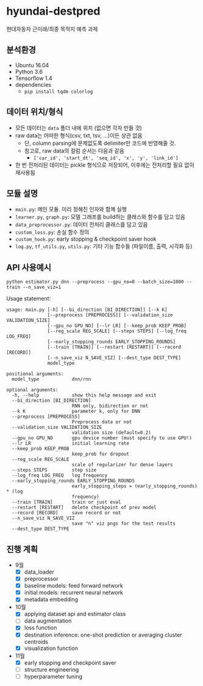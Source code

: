 # hyundai-destpred

현대자동차 근미래/최종 목적지 예측 과제

## 분석환경

- Ubuntu 16.04
- Python 3.6
- Tensorflow 1.4
- dependencies
  - `pip install tqdm colorlog`

## 데이터 위치/형식

- 모든 데이터는 `data` 폴더 내에 위치 (없으면 각자 만들 것)
- raw data는 어떠한 형식(csv, txt, tsv, ...)이든 상관 없음
  - 단, column parsing에 문제없도록 delimiter만 코드에 반영해줄 것.
  - 참고로, raw data의 컬럼 순서는 다음과 같음
    - `['car_id', 'start_dt', 'seq_id', 'x', 'y', 'link_id']`
- 한 번 전처리된 데이터는 pickle 형식으로 저장되어, 이후에는 전처리할 필요 없이 재사용됨

## 모듈 설명

- `main.py`: 메인 모듈. 미리 정해진 인자와 함께 실행
- `learner.py`, `graph.py`: 모델 그래프를 build하는 클래스와 함수를 담고 있음
- `data_preprocessor.py`: 데이터 전처리 클래스를 담고 있음
- `custom_loss.py`: 손실 함수 정의
- `custom_hook.py`: early stopping & checkpoint saver hook
- `log.py`, `tf_utils.py`, `utils.py`: 기타 기능 함수들 (파일이름, 출력, 시각화 등)

## API 사용예시

`python estimator.py dnn --preprocess --gpu_no=0 --batch_size=1000 --train --n_save_viz=1`

Usage statement:

```
usage: main.py [-h] [--bi_direction [BI_DIRECTION]] [--k K]
               [--preprocess [PREPROCESS]] [--validation_size VALIDATION_SIZE]
               [--gpu_no GPU_NO] [--lr LR] [--keep_prob KEEP_PROB]
               [--reg_scale REG_SCALE] [--steps STEPS] [--log_freq LOG_FREQ]
               [--early_stopping_rounds EARLY_STOPPING_ROUNDS]
               [--train [TRAIN]] [--restart [RESTART]] [--record [RECORD]]
               [--n_save_viz N_SAVE_VIZ] [--dest_type DEST_TYPE]
               model_type

positional arguments:
  model_type            dnn/rnn

optional arguments:
  -h, --help            show this help message and exit
  --bi_direction [BI_DIRECTION]
                        RNN only, bidirection or not
  --k K                 parameter k, only for DNN
  --preprocess [PREPROCESS]
                        Preprocess data or not
  --validation_size VALIDATION_SIZE
                        validation size (default=0.2)
  --gpu_no GPU_NO       gpu device number (must specify to use GPU!)
  --lr LR               initial learning rate
  --keep_prob KEEP_PROB
                        keep_prob for dropout
  --reg_scale REG_SCALE
                        scale of regularizer for dense layers
  --steps STEPS         step size
  --log_freq LOG_FREQ   log frequency
  --early_stopping_rounds EARLY_STOPPING_ROUNDS
                        early_stopping_steps = (early_stopping_rounds) * (log
                        frequency)
  --train [TRAIN]       train or just eval
  --restart [RESTART]   delete checkpoint of prev model
  --record [RECORD]     save record or not
  --n_save_viz N_SAVE_VIZ
                        save "n" viz pngs for the test results
  --dest_type DEST_TYPE
```

## 진행 계획

- 9월
  - [x] data_loader
  - [x] preprocessor
  - [x] baseline models: feed forward network
  - [x] initial models: recurrent neural network
  - [x] metadata embedding

- 10월
  - [x] applying dataset api and estimator class
  - [ ] data augmentation
  - [x] loss function
  - [x] destination inference: one-shot prediction or averaging cluster centroids
  - [x] visualization function

- 11월
  - [x] early stopping and checkpoint saver
  - [ ] structure engineering
  - [ ] hyperparameter tuning